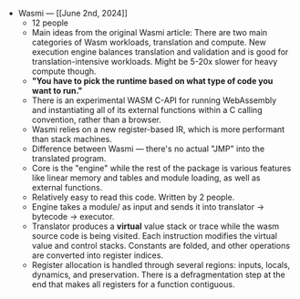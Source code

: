 - Wasmi — [[June 2nd, 2024]]
    - 12 people
    - Main ideas from the original Wasmi article: There are two main categories of Wasm workloads, translation and compute. New execution engine balances translation and validation and is good for translation-intensive workloads. Might be 5-20x slower for heavy compute though.
    - __"You have to pick the runtime based on what type of code you want to run."__
    - There is an experimental WASM C-API for running WebAssembly and instantiating all of its external functions within a C calling convention, rather than a browser.
    - Wasmi relies on a new register-based IR, which is more performant than stack machines.
    - Difference between Wasmi — there's no actual "JMP" into the translated program.
    - Core is the "engine" while the rest of the package is various features like linear memory and tables and module loading, as well as external functions.
    - Relatively easy to read this code. Written by 2 people.
    - Engine takes a module/ as input and sends it into translator -> bytecode -> executor.
    - Translator produces a __virtual__ value stack or trace while the wasm source code is being visited. Each instruction modifies the virtual value and control stacks. Constants are folded, and other operations are converted into register indices.
    - Register allocation is handled through several regions: inputs, locals, dynamics, and preservation. There is a defragmentation step at the end that makes all registers for a function contiguous.
